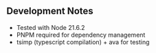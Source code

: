 ## Development Notes
- Tested with Node 21.6.2
- PNPM required for dependency management
- tsimp (typescript compilation) + ava for testing
